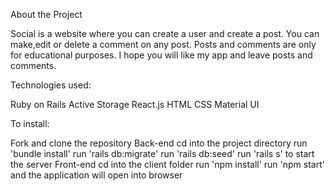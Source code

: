 About the Project

 Social is a website where you can create a user and create a post. You can make,edit or delete a comment on any post. Posts and comments are only for educational purposes. I hope you will like my app and leave posts and comments.

Technologies used: 

Ruby on Rails
Active Storage
React.js
HTML
CSS
Material UI


To install:

Fork and clone the repository
Back-end
cd into the project directory
run 'bundle install'
run 'rails db:migrate'
run 'rails db:seed'
run 'rails s' to start the server
Front-end
cd into the client folder
run 'npm install'
run 'npm start' and the application will open into browser





